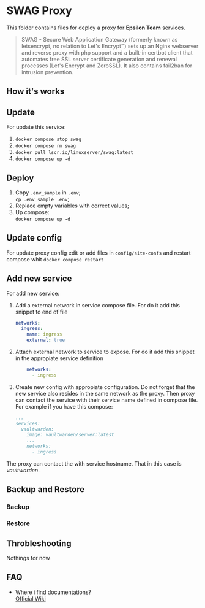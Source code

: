 # SWAG Proxy

This folder contains files for deploy a proxy for __Epsilon Team__ services.

> SWAG - Secure Web Application Gateway (formerly known as letsencrypt, no relation to Let's Encrypt™) sets up an Nginx webserver and reverse proxy with php support and a built-in certbot client that automates free SSL server certificate generation and renewal processes (Let's Encrypt and ZeroSSL). It also contains fail2ban for intrusion prevention.

## How it's works

## Update

For update this service:

1. `docker compose stop swag`
2. `docker compose rm swag`
3. `docker pull lscr.io/linuxserver/swag:latest`
4. `docker compose up -d`

## Deploy

1. Copy `.env_sample` in `.env`;<br>
`cp .env_sample .env`;
2. Replace empty variables with correct values;
3. Up compose: <br>
`docker compose up -d`

## Update config

For update proxy config edit or add files in `config/site-confs` and restart compose whit `docker compose restart`

## Add new service

For add new service:

1. Add a external network in service compose file. For do it add this snippet to end of file

    ```YAML
    networks:
      ingress:
        name: ingress
        external: true
    ```

2. Attach external network to service to expose. For do it add this snippet in the appropiate service definition

    ```YAML
        networks:
          - ingress
    ```

3. Create new config with appropiate configuration. Do not forget that the new service also resides in the same network as the proxy. Then proxy can contact the service with their service name defined in compose file. For example if you have this compose:

    ```YAML
    ...
    services:
      vaultwarden:
        image: vaultwarden/server:latest
        ...
        networks:
          - ingress
    ```

The proxy can contact the with service hostname. That in this case is *vaultwarden*.

## Backup and Restore

### Backup

### Restore

## Throbleshooting

Nothings for now

## FAQ

- Where i find documentations?<br>
[Official Wiki](https://docs.linuxserver.io/general/swag)
